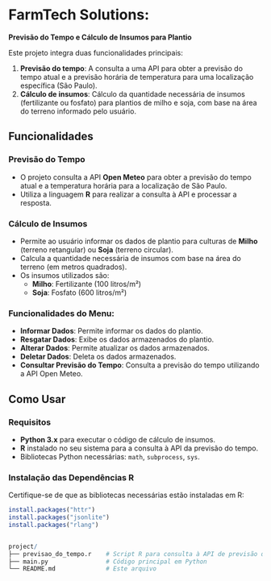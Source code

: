 # FarmTech Solutions:
**Previsão do Tempo e Cálculo de Insumos para Plantio**

Este projeto integra duas funcionalidades principais:

1. **Previsão do tempo**: A consulta a uma API para obter a previsão do tempo atual e a previsão horária de temperatura para uma localização específica (São Paulo).
2. **Cálculo de insumos**: Cálculo da quantidade necessária de insumos (fertilizante ou fosfato) para plantios de milho e soja, com base na área do terreno informado pelo usuário.

## Funcionalidades

### Previsão do Tempo
- O projeto consulta a API **Open Meteo** para obter a previsão do tempo atual e a temperatura horária para a localização de São Paulo.
- Utiliza a linguagem **R** para realizar a consulta à API e processar a resposta.

### Cálculo de Insumos
- Permite ao usuário informar os dados de plantio para culturas de **Milho** (terreno retangular) ou **Soja** (terreno circular).
- Calcula a quantidade necessária de insumos com base na área do terreno (em metros quadrados).
- Os insumos utilizados são:
  - **Milho**: Fertilizante (100 litros/m²)
  - **Soja**: Fosfato (600 litros/m²)

### Funcionalidades do Menu:
- **Informar Dados**: Permite informar os dados do plantio.
- **Resgatar Dados**: Exibe os dados armazenados do plantio.
- **Alterar Dados**: Permite atualizar os dados armazenados.
- **Deletar Dados**: Deleta os dados armazenados.
- **Consultar Previsão do Tempo**: Consulta a previsão do tempo utilizando a API Open Meteo.

## Como Usar

### Requisitos
- **Python 3.x** para executar o código de cálculo de insumos.
- **R** instalado no seu sistema para a consulta à API da previsão do tempo.
- Bibliotecas Python necessárias: `math`, `subprocess`, `sys`.

### Instalação das Dependências R
Certifique-se de que as bibliotecas necessárias estão instaladas em R:

```r
install.packages("httr")
install.packages("jsonlite")
install.packages("rlang")


project/
├── previsao_do_tempo.r    # Script R para consulta à API de previsão do tempo
├── main.py                # Código principal em Python
└── README.md              # Este arquivo


